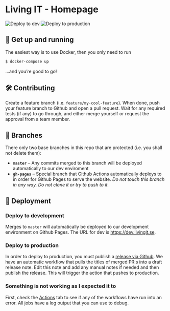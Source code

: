 # Living IT - Homepage

![Deploy to dev](https://github.com/LivingIT/livingit.se/workflows/Deploy%20to%20dev/badge.svg) ![Deploy to production](https://github.com/LivingIT/livingit.se/workflows/Deploy%20to%20production/badge.svg)

## 🐳 Get up and running

The easiest way is to use Docker, then you only need to run

~~~bash
$ docker-compose up
~~~

…and you’re good to go!

## 🛠 Contributing

Create a feature branch (i.e. `feature/my-cool-feature`). When done, push your feature branch to Github and open a pull request. Wait for any required tests (if any) to go through, and either merge yourself or request the approval from a team member.

## 🌱 Branches 

There only two base branches in this repo that are protected (i.e. you shall not delete them):

* **`master`** – Any commits merged to this branch will be deployed automatically to our dev enviroment
* **`gh-pages`** – Special branch that Github Actions automatically deploys to in order for Github Pages to serve the website. _Do not touch this branch in any way. Do not clone it or try to push to it._

## 🚀 Deployment 

### Deploy to development

Merges to `master` will automatically be deployed to our development environment on Github Pages. The URL for dev is https://dev.livingit.se.

### Deploy to production

In order to deploy to production, you must publish a [release via Github](https://github.com/LivingIT/livingit.se/releases). We have an automatic workflow that pulls the titles of merged PR:s into a draft release note. Edit this note and add any manual notes if needed and then publish the release. This will trigger the action that pushes to production.

### Something is not working as I expected it to

First, check the [Actions](https://github.com/LivingIT/livingit.se/actions) tab to see if any of the workflows have run into an error. All jobs have a log output that you can use to debug.
